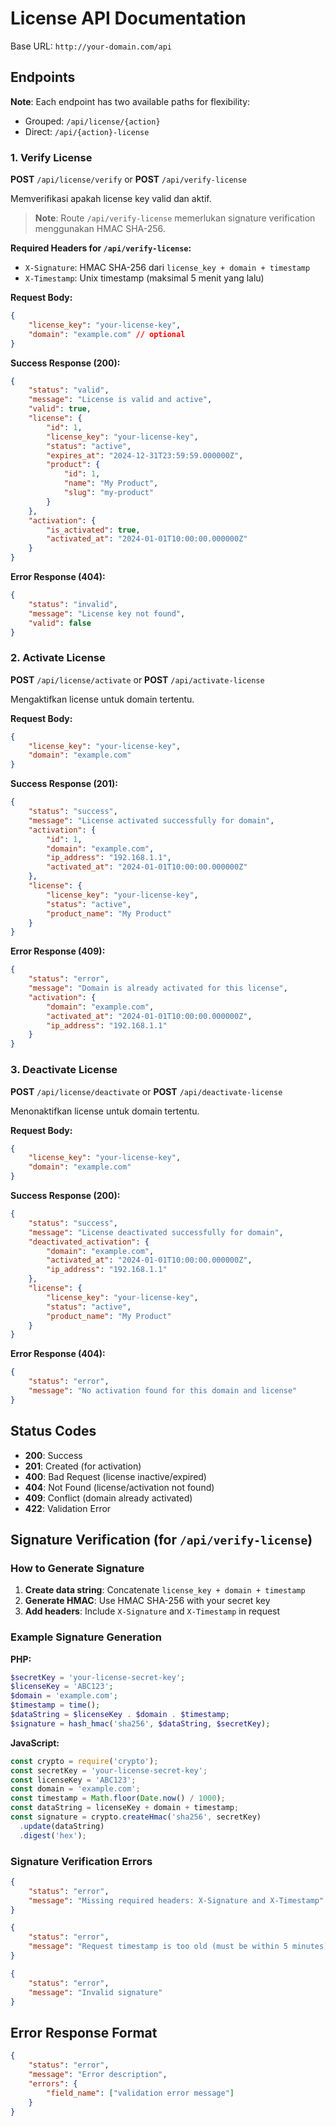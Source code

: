 # License API Documentation

Base URL: `http://your-domain.com/api`

## Endpoints

**Note**: Each endpoint has two available paths for flexibility:
- Grouped: `/api/license/{action}`
- Direct: `/api/{action}-license`

### 1. Verify License
**POST** `/api/license/verify` or **POST** `/api/verify-license`

Memverifikasi apakah license key valid dan aktif.

> **Note**: Route `/api/verify-license` memerlukan signature verification menggunakan HMAC SHA-256.

**Required Headers for `/api/verify-license`:**
- `X-Signature`: HMAC SHA-256 dari `license_key + domain + timestamp`
- `X-Timestamp`: Unix timestamp (maksimal 5 menit yang lalu)

**Request Body:**
```json
{
    "license_key": "your-license-key",
    "domain": "example.com" // optional
}
```

**Success Response (200):**
```json
{
    "status": "valid",
    "message": "License is valid and active",
    "valid": true,
    "license": {
        "id": 1,
        "license_key": "your-license-key",
        "status": "active",
        "expires_at": "2024-12-31T23:59:59.000000Z",
        "product": {
            "id": 1,
            "name": "My Product",
            "slug": "my-product"
        }
    },
    "activation": {
        "is_activated": true,
        "activated_at": "2024-01-01T10:00:00.000000Z"
    }
}
```

**Error Response (404):**
```json
{
    "status": "invalid",
    "message": "License key not found",
    "valid": false
}
```

### 2. Activate License
**POST** `/api/license/activate` or **POST** `/api/activate-license`

Mengaktifkan license untuk domain tertentu.

**Request Body:**
```json
{
    "license_key": "your-license-key",
    "domain": "example.com"
}
```

**Success Response (201):**
```json
{
    "status": "success",
    "message": "License activated successfully for domain",
    "activation": {
        "id": 1,
        "domain": "example.com",
        "ip_address": "192.168.1.1",
        "activated_at": "2024-01-01T10:00:00.000000Z"
    },
    "license": {
        "license_key": "your-license-key",
        "status": "active",
        "product_name": "My Product"
    }
}
```

**Error Response (409):**
```json
{
    "status": "error",
    "message": "Domain is already activated for this license",
    "activation": {
        "domain": "example.com",
        "activated_at": "2024-01-01T10:00:00.000000Z",
        "ip_address": "192.168.1.1"
    }
}
```

### 3. Deactivate License
**POST** `/api/license/deactivate` or **POST** `/api/deactivate-license`

Menonaktifkan license untuk domain tertentu.

**Request Body:**
```json
{
    "license_key": "your-license-key",
    "domain": "example.com"
}
```

**Success Response (200):**
```json
{
    "status": "success",
    "message": "License deactivated successfully for domain",
    "deactivated_activation": {
        "domain": "example.com",
        "activated_at": "2024-01-01T10:00:00.000000Z",
        "ip_address": "192.168.1.1"
    },
    "license": {
        "license_key": "your-license-key",
        "status": "active",
        "product_name": "My Product"
    }
}
```

**Error Response (404):**
```json
{
    "status": "error",
    "message": "No activation found for this domain and license"
}
```

## Status Codes

- **200**: Success
- **201**: Created (for activation)
- **400**: Bad Request (license inactive/expired)
- **404**: Not Found (license/activation not found)
- **409**: Conflict (domain already activated)
- **422**: Validation Error

## Signature Verification (for `/api/verify-license`)

### How to Generate Signature

1. **Create data string**: Concatenate `license_key + domain + timestamp`
2. **Generate HMAC**: Use HMAC SHA-256 with your secret key
3. **Add headers**: Include `X-Signature` and `X-Timestamp` in request

### Example Signature Generation

**PHP:**
```php
$secretKey = 'your-license-secret-key';
$licenseKey = 'ABC123';
$domain = 'example.com';
$timestamp = time();
$dataString = $licenseKey . $domain . $timestamp;
$signature = hash_hmac('sha256', $dataString, $secretKey);
```

**JavaScript:**
```javascript
const crypto = require('crypto');
const secretKey = 'your-license-secret-key';
const licenseKey = 'ABC123';
const domain = 'example.com';
const timestamp = Math.floor(Date.now() / 1000);
const dataString = licenseKey + domain + timestamp;
const signature = crypto.createHmac('sha256', secretKey)
  .update(dataString)
  .digest('hex');
```

### Signature Verification Errors

```json
{
    "status": "error",
    "message": "Missing required headers: X-Signature and X-Timestamp"
}
```

```json
{
    "status": "error", 
    "message": "Request timestamp is too old (must be within 5 minutes)"
}
```

```json
{
    "status": "error",
    "message": "Invalid signature"
}
```

## Error Response Format

```json
{
    "status": "error",
    "message": "Error description",
    "errors": {
        "field_name": ["validation error message"]
    }
}
```